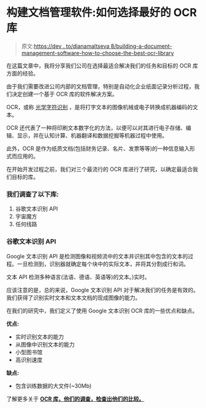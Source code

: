 # 构建文档管理软件:如何选择最好的 OCR 库

> 原文:[https://dev . to/dianamaltseva 8/building-a-document-management-software-how-to-choose-the-best-ocr-library](https://dev.to/dianamaltseva8/building-a-document-management-software-how-to-choose-the-best-ocr-library)

在这篇文章中，我将分享我们公司在选择最适合解决我们的任务和目标的 OCR 库方面的经验。

由于我们需要改进公司内部的文档管理，特别是自动化企业纸面记录分析过程，我们决定创建一个基于 OCR 库的软件解决方案。

OCR，或称 [光学字符识别](https://gist.github.com/githubutilities/b6a9062c27f43cc52d60) ，是将打字文本的图像机械或电子转换成机器编码的文本。

OCR 还代表了一种将印刷文本数字化的方法，以便可以对其进行电子存储、编辑、显示，并在认知计算、机器翻译和数据挖掘等机器过程中使用。

此外，OCR 是作为纸质文档(包括财务记录、名片、发票等等)的一种信息输入形式而应用的。

在开始开发过程之前，我们对三个最流行的 OCR 库进行了研究，以确定最适合我们目标的库。

### 我们调查了以下库:

1.  谷歌文本识别 API
2.  宇宙魔方
3.  任何线路

### 谷歌文本识别 API

Google 文本识别 API 是检测图像和视频流中的文本并识别其中包含的文本的过程。一旦检测到，识别器就确定每个块中的实际文本，并将其分割成行和词。

文本 API 检测多种语言(法语、德语、英语等)的文本。)实时。

应该注意的是，总的来说，Google 文本识别 API 对于解决我们的任务是有效的。我们获得了识别实时文本和文本文档的现成图像的能力。

在我们的研究中，我们定义了使用 Google 文本识别 OCR 库的一些优点和缺点。

**优点:**

*   实时识别文本的能力
*   从图像中识别文本的能力
*   小型图书馆
*   高识别速度

**缺点:**

*   包含训练数据的大文件(~30Mb)

了解更多关于 **[OCR 库，他们的调查，检查出他们的比较。](https://smartym.pro/blog/developing-a-document-management-solution-how-were-choosing-between-google-text-recognition-api-tesseract-and-anyline-ocr-libraries/)**